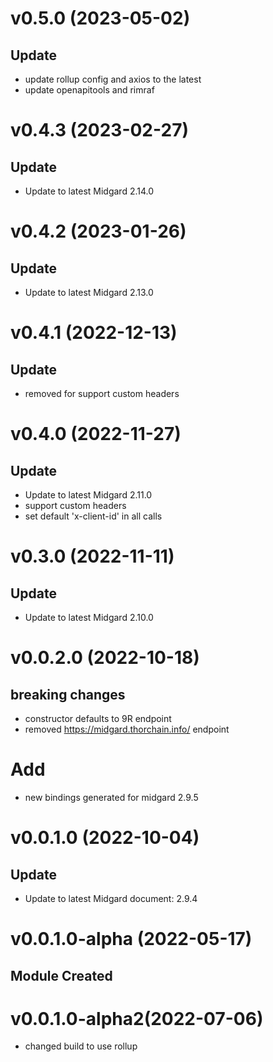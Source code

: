 # v0.5.0 (2023-05-02)

## Update

- update rollup config and axios to the latest
- update openapitools and rimraf

# v0.4.3 (2023-02-27)

## Update

- Update to latest Midgard 2.14.0

# v0.4.2 (2023-01-26)

## Update

- Update to latest Midgard 2.13.0

# v0.4.1 (2022-12-13)

## Update

- removed for support custom headers

# v0.4.0 (2022-11-27)

## Update

- Update to latest Midgard 2.11.0
- support custom headers
- set default 'x-client-id' in all calls

# v0.3.0 (2022-11-11)

## Update

- Update to latest Midgard 2.10.0

# v0.0.2.0 (2022-10-18)

## breaking changes

- constructor defaults to 9R endpoint
- removed https://midgard.thorchain.info/ endpoint

# Add

- new bindings generated for midgard 2.9.5

# v0.0.1.0 (2022-10-04)

## Update

- Update to latest Midgard document: 2.9.4

# v0.0.1.0-alpha (2022-05-17)

## Module Created

# v0.0.1.0-alpha2(2022-07-06)

- changed build to use rollup
